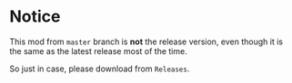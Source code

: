 # Notice
This mod from `master` branch is **not** the release version, even though it is the same as the latest release most of the time.

So just in case, please download from `Releases`.
